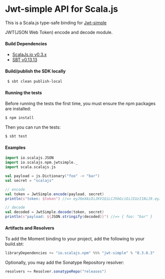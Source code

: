 Jwt-simple API for Scala.js
================================
This is a Scala.js type-safe binding for [Jwt-simple](https://www.npmjs.com/package/jwt-simple)

JWT(JSON Web Token) encode and decode module.

#### Build Dependencies

* [ScalaJs.io v0.3.x](https://github.com/ldaniels528/scalajs.io)
* [SBT v0.13.13](http://www.scala-sbt.org/download.html)

#### Build/publish the SDK locally

```bash
 $ sbt clean publish-local
```

#### Running the tests

Before running the tests the first time, you must ensure the npm packages are installed:

```bash
$ npm install
```

Then you can run the tests:

```bash
$ sbt test
```

#### Examples

```scala
import io.scalajs.JSON
import io.scalajs.npm.jwtsimple._
import scala.scalajs.js

val payload = js.Dictionary("foo" -> "bar")
val secret = "scalajs"

// encode
val token = JwtSimple.encode(payload, secret)
println(s"token: $token") //=> eyJ0eXAiOiJKV1QiLCJhbGciOiJIUzI1NiJ9.eyJmb28iOiJiYXIifQ.GmVaWnUkI1glyMfggMz6u4T-8I5KPfk8Kmc4PxKJz50

// decode
val decoded = JwtSimple.decode(token, secret)
println(s"payload: ${JSON.stringify(decoded)}") //=> { foo: "bar" }
```

#### Artifacts and Resolvers

To add the Moment binding to your project, add the following to your build.sbt:  

```sbt
libraryDependencies += "io.scalajs.npm" %%% "jwt-simple" % "0.3.0.3"
```

Optionally, you may add the Sonatype Repository resolver:

```sbt   
resolvers += Resolver.sonatypeRepo("releases") 
```
